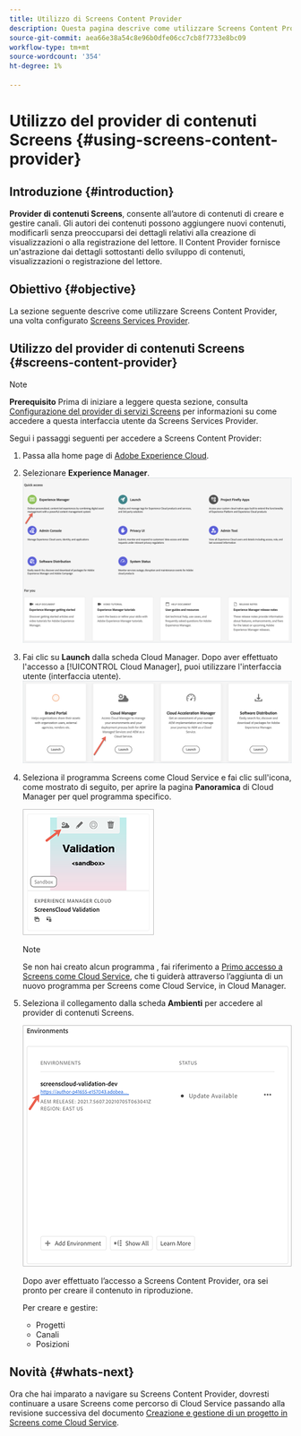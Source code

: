 ```yaml
---
title: Utilizzo di Screens Content Provider
description: Questa pagina descrive come utilizzare Screens Content Provider per la creazione di contenuti.
source-git-commit: aea66e38a54c8e96b0dfe06cc7cb8f7733e8bc09
workflow-type: tm+mt
source-wordcount: '354'
ht-degree: 1%

---
```



# Utilizzo del provider di contenuti Screens {#using-screens-content-provider}

## Introduzione {#introduction}

**Provider di contenuti Screens**, consente all’autore di contenuti di creare e gestire canali. Gli autori dei contenuti possono aggiungere nuovi contenuti, modificarli senza preoccuparsi dei dettagli relativi alla creazione di visualizzazioni o alla registrazione del lettore. Il Content Provider fornisce un&#39;astrazione dai dettagli sottostanti dello sviluppo di contenuti, visualizzazioni o registrazione del lettore.

## Obiettivo {#objective}

La sezione seguente descrive come utilizzare Screens Content Provider, una volta configurato [Screens Services Provider](https://experienceleague.adobe.com/docs/experience-manager-cloud-service/screens-as-cloud-service/configure-screens-cloud/navigating-to-screens-services-provider.html?lang=en).

## Utilizzo del provider di contenuti Screens {#screens-content-provider}

>[!NOTE]
>**Prerequisito**
>Prima di iniziare a leggere questa sezione, consulta [Configurazione del provider di servizi Screens](https://experienceleague.adobe.com/docs/experience-manager-cloud-service/screens-as-cloud-service/configure-screens-cloud/navigating-to-screens-services-provider.html?lang=en) per informazioni su come accedere a questa interfaccia utente da Screens Services Provider.

Segui i passaggi seguenti per accedere a Screens Content Provider:

1. Passa alla home page di [Adobe Experience Cloud](https://experience.adobe.com).

1. Selezionare **Experience Manager**.
   ![](/help/onboarding/getting-access-to-aem-in-cloud/assets/landing-page1.png)

1. Fai clic su **Launch** dalla scheda Cloud Manager. Dopo aver effettuato l&#39;accesso a [!UICONTROL Cloud Manager], puoi utilizzare l&#39;interfaccia utente (interfaccia utente).
   ![](/help/onboarding/getting-access-to-aem-in-cloud/assets/landing-page2.png)

1. Seleziona il programma Screens come Cloud Service e fai clic sull&#39;icona, come mostrato di seguito, per aprire la pagina **Panoramica** di Cloud Manager per quel programma specifico.

   ![](/help/screens-cloud/assets/configure/screens-cp-1.png)

   >[!NOTE]
   >Se non hai creato alcun programma , fai riferimento a [Primo accesso a Screens come Cloud Service](https://experienceleague.adobe.com/docs/experience-manager-cloud-service/screens-as-cloud-service/onboarding-screens-cloud/first-time-login-screens-cloud.html?lang=en), che ti guiderà attraverso l’aggiunta di un nuovo programma per Screens come Cloud Service, in Cloud Manager.


1. Seleziona il collegamento dalla scheda **Ambienti** per accedere al provider di contenuti Screens.

   ![](/help/screens-cloud/assets/configure/screens-cp-2.png)

   Dopo aver effettuato l’accesso a Screens Content Provider, ora sei pronto per creare il contenuto in riproduzione.

   Per creare e gestire:

   * Progetti
   * Canali
   * Posizioni

## Novità {#whats-next}

Ora che hai imparato a navigare su Screens Content Provider, dovresti continuare a usare Screens come percorso di Cloud Service passando alla revisione successiva del documento [Creazione e gestione di un progetto in Screens come Cloud Service](https://experienceleague.adobe.com/docs/experience-manager-cloud-service/screens-as-cloud-service/create-content/creating-projects-screens-cloud.html?lang=en).


